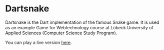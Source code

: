 # Dartsnake

Dartsnake is the Dart implementation of the famous Snake game. 
It is used as an example Game for Webtechnology course at 
Lübeck University of Applied Sciences (Computer Science Study Program).

You can play a live version [here][dartsnake-live].

[dartsnake-live]: http://webtech.mylab.th-luebeck.de/hall-of-fame/games/snakedart